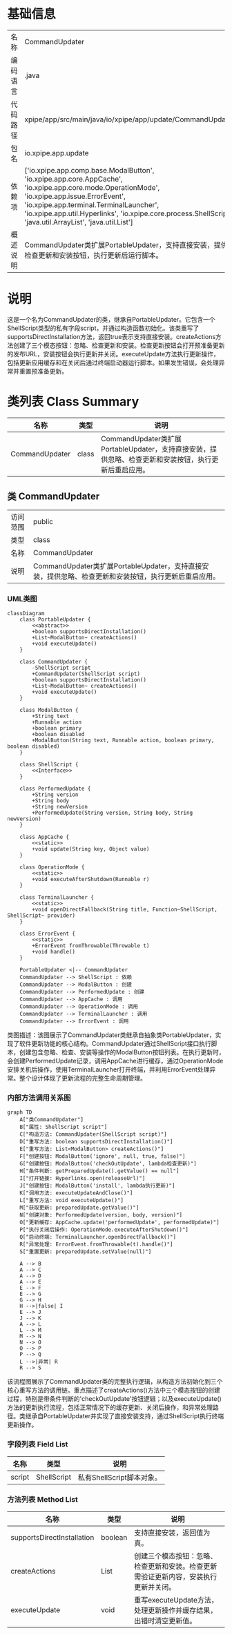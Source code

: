 # 基础信息

|      |      |
|------|------|
| 名称 | CommandUpdater |
| 编码语言 | .java |
| 代码路径 | xpipe/app/src/main/java/io/xpipe/app/update/CommandUpdater.java |
| 包名 | io.xpipe.app.update |
| 依赖项 | ['io.xpipe.app.comp.base.ModalButton', 'io.xpipe.app.core.AppCache', 'io.xpipe.app.core.mode.OperationMode', 'io.xpipe.app.issue.ErrorEvent', 'io.xpipe.app.terminal.TerminalLauncher', 'io.xpipe.app.util.Hyperlinks', 'io.xpipe.core.process.ShellScript', 'java.util.ArrayList', 'java.util.List'] |
| 概述说明 | CommandUpdater类扩展PortableUpdater，支持直接安装，提供忽略、检查更新和安装按钮，执行更新后运行脚本。 |

# 说明

这是一个名为CommandUpdater的类，继承自PortableUpdater。它包含一个ShellScript类型的私有字段script，并通过构造函数初始化。该类重写了supportsDirectInstallation方法，返回true表示支持直接安装。createActions方法创建了三个模态按钮：忽略、检查更新和安装。检查更新按钮会打开预准备更新的发布URL，安装按钮会执行更新并关闭。executeUpdate方法执行更新操作，包括更新应用缓存和在关闭后通过终端启动器运行脚本。如果发生错误，会处理异常并重置预准备更新。

# 类列表 Class Summary

| 名称   | 类型  | 说明 |
|-------|------|-------------|
| CommandUpdater | class | CommandUpdater类扩展PortableUpdater，支持直接安装，提供忽略、检查更新和安装按钮，执行更新后重启应用。 |



## 类 CommandUpdater

|      |      |
|------|------|
| 访问范围 | public |
| 类型 | class |
| 名称 | CommandUpdater |
| 说明 | CommandUpdater类扩展PortableUpdater，支持直接安装，提供忽略、检查更新和安装按钮，执行更新后重启应用。 |


### UML类图

```mermaid
classDiagram
    class PortableUpdater {
        <<abstract>>
        +boolean supportsDirectInstallation()
        +List~ModalButton~ createActions()
        +void executeUpdate()
    }

    class CommandUpdater {
        -ShellScript script
        +CommandUpdater(ShellScript script)
        +boolean supportsDirectInstallation()
        +List~ModalButton~ createActions()
        +void executeUpdate()
    }

    class ModalButton {
        +String text
        +Runnable action
        +boolean primary
        +boolean disabled
        +ModalButton(String text, Runnable action, boolean primary, boolean disabled)
    }

    class ShellScript {
        <<Interface>>
    }

    class PerformedUpdate {
        +String version
        +String body
        +String newVersion
        +PerformedUpdate(String version, String body, String newVersion)
    }

    class AppCache {
        <<static>>
        +void update(String key, Object value)
    }

    class OperationMode {
        <<static>>
        +void executeAfterShutdown(Runnable r)
    }

    class TerminalLauncher {
        <<static>>
        +void openDirectFallback(String title, Function~ShellScript, ShellScript~ provider)
    }

    class ErrorEvent {
        <<static>>
        +ErrorEvent fromThrowable(Throwable t)
        +void handle()
    }

    PortableUpdater <|-- CommandUpdater
    CommandUpdater --> ShellScript : 依赖
    CommandUpdater --> ModalButton : 创建
    CommandUpdater --> PerformedUpdate : 创建
    CommandUpdater --> AppCache : 调用
    CommandUpdater --> OperationMode : 调用
    CommandUpdater --> TerminalLauncher : 调用
    CommandUpdater --> ErrorEvent : 调用
```

类图描述：该图展示了CommandUpdater类继承自抽象类PortableUpdater，实现了软件更新功能的核心结构。CommandUpdater通过ShellScript接口执行脚本，创建包含忽略、检查、安装等操作的ModalButton按钮列表。在执行更新时，会创建PerformedUpdate记录，调用AppCache进行缓存，通过OperationMode安排关机后操作，使用TerminalLauncher打开终端，并利用ErrorEvent处理异常。整个设计体现了更新流程的完整生命周期管理。


### 内部方法调用关系图

```mermaid
graph TD
    A["类CommandUpdater"]
    B["属性: ShellScript script"]
    C["构造方法: CommandUpdater(ShellScript script)"]
    D["重写方法: boolean supportsDirectInstallation()"]
    E["重写方法: List<ModalButton> createActions()"]
    F["创建按钮: ModalButton('ignore', null, true, false)"]
    G["创建按钮: ModalButton('checkOutUpdate', lambda检查更新)"]
    H["条件判断: getPreparedUpdate().getValue() == null"]
    I["打开链接: Hyperlinks.open(releaseUrl)"]
    J["创建按钮: ModalButton('install', lambda执行更新)"]
    K["调用方法: executeUpdateAndClose()"]
    L["重写方法: void executeUpdate()"]
    M["获取更新: preparedUpdate.getValue()"]
    N["创建对象: PerformedUpdate(version, body, version)"]
    O["更新缓存: AppCache.update('performedUpdate', performedUpdate)"]
    P["执行关闭后操作: OperationMode.executeAfterShutdown()"]
    Q["启动终端: TerminalLauncher.openDirectFallback()"]
    R["异常处理: ErrorEvent.fromThrowable(t).handle()"]
    S["重置更新: preparedUpdate.setValue(null)"]

    A --> B
    A --> C
    A --> D
    A --> E
    E --> F
    E --> G
    G --> H
    H -->|false| I
    E --> J
    J --> K
    A --> L
    L --> M
    M --> N
    N --> O
    O --> P
    P --> Q
    L -->|异常| R
    R --> S
```

该流程图展示了CommandUpdater类的完整执行逻辑，从构造方法初始化到三个核心重写方法的调用链。重点描述了createActions()方法中三个模态按钮的创建过程，特别是带条件判断的'checkOutUpdate'按钮逻辑；以及executeUpdate()方法的更新执行流程，包括正常情况下的缓存更新、关闭后操作，和异常处理路径。类继承自PortableUpdater并实现了直接安装支持，通过ShellScript执行终端更新操作。

### 字段列表 Field List

| 名称  | 类型  | 说明 |
|-------|-------|------|
| script | ShellScript | 私有ShellScript脚本对象。 |

### 方法列表 Method List

| 名称  | 类型  | 说明 |
|-------|-------|------|
| supportsDirectInstallation | boolean | 支持直接安装，返回值为真。 |
| createActions | List<ModalButton> | 创建三个模态按钮：忽略、检查更新和安装。检查更新需验证更新内容，安装执行更新并关闭。 |
| executeUpdate | void | 重写executeUpdate方法，处理更新操作并缓存结果，出错时清空更新值。 |




